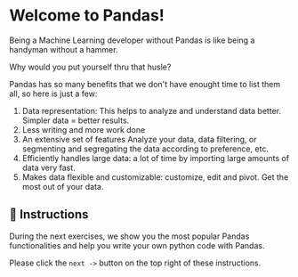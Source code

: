 # Welcome to Pandas!

Being a Machine Learning developer without Pandas is like being a handyman without a hammer.

Why would you put yourself thru that husle?

Pandas has so many benefits that we don't have enought time to list them all, so here is just a few:

1. Data representation: This helps to analyze and understand data better. Simpler data = better results.
2. Less writing and more work done
3. An extensive set of features Analyze your data, data filtering, or segmenting and segregating the data according to preference, etc.
4. Efficiently handles large data: a lot of time by importing large amounts of data very fast.
5. Makes data flexible and customizable: customize, edit and pivot. Get the most out of your data.

## 📝 Instructions

During the next exercises, we show you the most popular Pandas functionalities and help you write your own python code with Pandas.

Please click the `next ->` button on the top right of these instructions.

